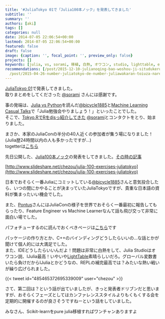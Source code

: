 ```yaml
---
title: '#JuliaTokyo 01で「Julia100本ノック」を発表してきました'
subtitle: ''
summary: ''
authors: [aki]
tags: []
categories: null
date: 2014-07-05 22:06:54+00:00
lastmod: 2014-07-05 22:06:54+00:00
featured: false
draft: false
image: {caption: '', focal_point: '', preview_only: false}
projects: []
keywords: [julia, vs, sorami, 移植, 白熱, オワコン, studio, lighttable, engineer, ドリブン]
recommendations: [/post/2015-12-10-julianoqing-bao-woshou-ji-situdukeruniha/, /post/2014-12-03-juliahuan-jing-gou-zhu-2014-ver-number-julialang/,
  /post/2015-04-26-number-juliatokyo-de-number-juliawakaran-toiuza-narepozitoriwoli-tetahua-wositara-julia-dot-tokyo-gadekiteta/]
---
```

[JuliaTokyo 01](https://juliatokyo.connpass.com/event/6891/)で発表してきました。  
取りまとめをしてくださった [@sorami](https://twitter.com/sorami) さんには感謝です。

事の発端は、[Julia vs Python](https://chezo.uno/post/2014-05-07-julia-vs-python-bitcoin-option)を読んだ[@bicycle1885](https://twitter.com/bicycle1885)と[Machine Learning Casual Talks](https://chezo.uno/post/2014-06-07-machine-learning-casual-talks-wokai-cui-simasita-number-mlct/)で「Julia勉強会やりましょう！」といったことでした。  
そこで、[Tokyo.RでRをdisっ紹介してきた](https://speakerdeck.com/sorami/tokyor-number-39-lt-rtojulia) [@sorami](https://twitter.com/sorami)とコンタクトをとり、始まりました。

まさか、本家のJuliaConの半分の40人近くの参加者が集う場になりました！(Julia歴24時間以内の人も多かったですが...)  
togetterは[こちら](http://togetter.com/li/689039)


先日公開した、[Julia100本ノック](https://github.com/chezou/julia-100-exercises)の発表をしてきました。[その時の記事](https://chezo.uno/post/2014-06-21-julia100ben-notuku)

[http://www.slideshare.net/chezou/julia-100-exercises-juliatokyo](http://www.slideshare.net/chezou/julia-100-exercises-juliatokyo)

日本でおそらく一番Juliaにコミットしている[@bicycle1885](https://twitter.com/bicycle1885)さんと意気投合したら、いつの間にかやることが決まっていたJuliaTokyoですが、貴重な日本語の資料が集まったいい機会でした。

また、[Pontus](http://pontus.stenetorp.se/)さんにはJuliaConの様子を世界でおそらく一番最初に報告してもらったり、Feature Engineer vs Machine Learnerなんて話も飛び交って非常に面白い場でした。

パフォチューするのに読んでおくべきページは[こちら](http://docs.julialang.org/en/latest/manual/performance-tips/)です

パッケージの作り方とか、C++のバインディングどうしたらいいの...な話とかが聞けて個人的には大満足でした。  
また、IDEどうしたらいいんだよ！問題は非常に白熱をして、Julia Studioはオワコン説、IJulia最高！いやいや[LightTable](http://www.lighttable.com/)素晴らしいだろ。グローバル変数書いたら負けだからIJuliaとかどうなの、REPLの補完最高では？みたいな熱い戦いが繰り広げられました。

{{< tweet id="485465372695339009" user="chezou" >}}


さて、第二回は？という話が出ていましたが、きっと発表者ドリブンだと思いますが、おそらくフェーズとしてはカンファレンススタイルよりもくもくする会を定期的に開催するのが良さそうですねーという話をしていました。

みなさん、Scikit-learnをpure julia移植すればワンチャンありますよ

